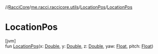 //[RacciCore](../../../index.md)/[me.racci.raccicore.utils](../index.md)/[LocationPos](index.md)/[LocationPos](-location-pos.md)

# LocationPos

[jvm]\
fun [LocationPos](-location-pos.md)(x: [Double](https://kotlinlang.org/api/latest/jvm/stdlib/kotlin/-double/index.html), y: [Double](https://kotlinlang.org/api/latest/jvm/stdlib/kotlin/-double/index.html), z: [Double](https://kotlinlang.org/api/latest/jvm/stdlib/kotlin/-double/index.html), yaw: [Float](https://kotlinlang.org/api/latest/jvm/stdlib/kotlin/-float/index.html), pitch: [Float](https://kotlinlang.org/api/latest/jvm/stdlib/kotlin/-float/index.html))
